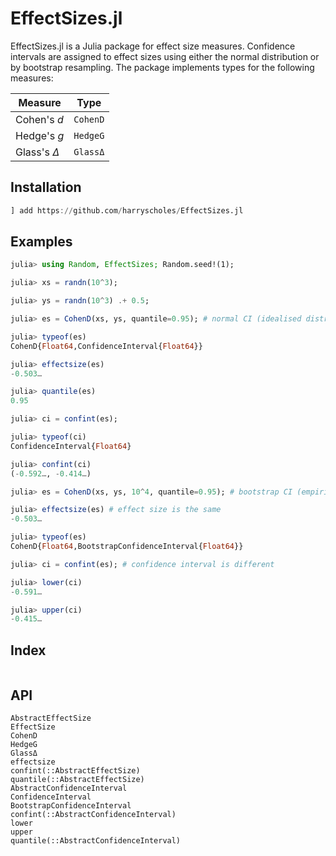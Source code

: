 # EffectSizes.jl

EffectSizes.jl is a Julia package for effect size measures. Confidence intervals are
assigned to effect sizes using either the normal distribution or by bootstrap resampling.
The package implements types for the following measures:

**Measure** | **Type**
---|---
Cohen's *d* | `CohenD`
Hedge's *g* | `HedgeG`
Glass's *Δ* | `GlassΔ`

## Installation

```julia
] add https://github.com/harryscholes/EffectSizes.jl
```

## Examples

```julia
julia> using Random, EffectSizes; Random.seed!(1);

julia> xs = randn(10^3);

julia> ys = randn(10^3) .+ 0.5;

julia> es = CohenD(xs, ys, quantile=0.95); # normal CI (idealised distribution)

julia> typeof(es)
CohenD{Float64,ConfidenceInterval{Float64}}

julia> effectsize(es)
-0.503…

julia> quantile(es)
0.95

julia> ci = confint(es);

julia> typeof(ci)
ConfidenceInterval{Float64}

julia> confint(ci)
(-0.592…, -0.414…)

julia> es = CohenD(xs, ys, 10^4, quantile=0.95); # bootstrap CI (empirical distribution)

julia> effectsize(es) # effect size is the same
-0.503…

julia> typeof(es)
CohenD{Float64,BootstrapConfidenceInterval{Float64}}

julia> ci = confint(es); # confidence interval is different

julia> lower(ci)
-0.591…

julia> upper(ci)
-0.415…
```

## Index

```@index
```

## API

```@docs
AbstractEffectSize
EffectSize
CohenD
HedgeG
GlassΔ
effectsize
confint(::AbstractEffectSize)
quantile(::AbstractEffectSize)
AbstractConfidenceInterval
ConfidenceInterval
BootstrapConfidenceInterval
confint(::AbstractConfidenceInterval)
lower
upper
quantile(::AbstractConfidenceInterval)
```
